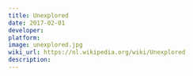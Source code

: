 ```yaml
---
title: Unexplored
date: 2017-02-01
developer: 
platform: 
image: unexplored.jpg
wiki_url: https://nl.wikipedia.org/wiki/Unexplored
description: 
---
```

